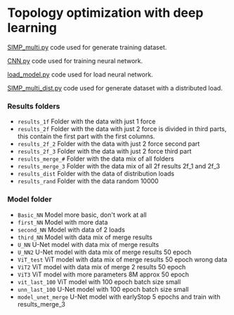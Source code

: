 # Topology optimization with deep learning

[SIMP_multi.py](https://github.com/kssgarcia/DeepLearningOpt/blob/main/simp/SIMP_multi.py) code used for generate training dataset.

[CNN.py](https://github.com/kssgarcia/DeepLearningOpt/blob/main/neural_network/CNN.py) code used for training neural network.

[load_model.py](https://github.com/kssgarcia/DeepLearningOpt/blob/main/neural_network/CNN2.py) code used for load neural network.

[SIMP_multi_dist.py](https://github.com/kssgarcia/DeepLearningOpt/blob/main/neural_network/SIMP_multi_dist.py) code used for generate dataset with a distributed load.

### Results folders

- `results_1f` Folder with the data with just 1 force
- `results_2f` Folder with the data with just 2 force is divided in third parts, this contain the first part with the first columns.
- `results_2f_2` Folder with the data with just 2 force second part
- `results_2f_3` Folder with the data with just 2 force third part
- `results_merge_#` Folder with the data mix of all folders
- `results_merge_3` Folder with the data mix of all 2f results 2f_1 and 2f_3
- `results_dist` Folder with the data of distribution loads
- `results_rand` Folder with the data random 10000


### Model folder

- `Basic_NN` Model more basic, don't work at all
- `first_NN` Model with more data
- `second_NN` Model with data of 2 loads
- `third_NN` Model with data mix of merge results
- `U_NN` U-Net model with data mix of merge results
- `U_NN2` U-Net model with data mix of merge results 50 epoch
- `ViT_test` ViT model with data mix of merge results 50 epoch wrong data
- `ViT2` ViT model with data mix of merge 2 results 50 epoch
- `ViT3` ViT model with more parameters 8M approx 50 epoch
- `vit_last_100` ViT model with 100 epoch batch size small
- `unn_last_100` U-Net model with 100 epoch batch size small
- `model_unet_merge` U-Net model with earlyStop 5 epochs and train with results_merge_3